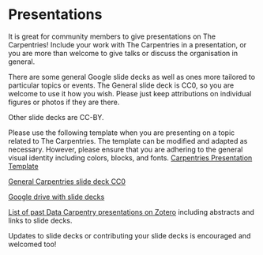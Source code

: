 # Presentations

It is great for community members to give presentations on The Carpentries!
Include your work with The Carpentries in a presentation, or you are more than welcome
to give talks or discuss the organisation in general.

There are some general Google slide decks as well as ones more tailored to
particular topics or events. The General slide deck is CC0, so you are welcome to use it how you wish. Please just keep attributions on individual figures or photos if they are there.

Other slide decks are CC-BY.

Please use the following template when you are presenting on a topic related to The Carpentries. The template can be modified and adapted as necessary. However, please ensure that you are adhering to the general visual identity including colors, blocks, and fonts.
[Carpentries Presentation Template](https://docs.google.com/presentation/d/1y0lvjLwDe34qe7gGiZiBrVLWwVuA6haw9eNDjNqxMKM/edit?usp=sharing)

[General Carpentries slide deck CC0](https://docs.google.com/presentation/d/1fYTlCSQAkVPSalyFAcFxwqRIQ2Ez7YvQDIwOExyg5ts/edit?usp=sharing)

[Google drive with slide decks](https://drive.google.com/drive/folders/12D0D9F2GJX4TIwzWkSHYdaI0VFdYYCul)

[List of past Data Carpentry presentations on Zotero](https://www.zotero.org/groups/597593/datacarpentry/items/collectionKey/WT38F37Q) including abstracts and links to slide decks.

Updates to slide decks or contributing your slide decks is encouraged and welcomed too!
